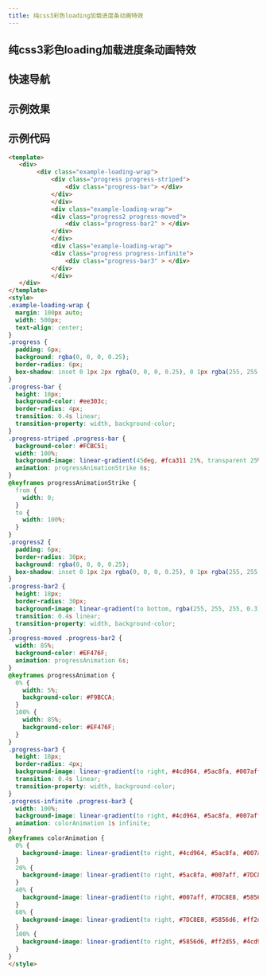 ```yaml
---
title: 纯css3彩色loading加载进度条动画特效
---
```


## 纯css3彩色loading加载进度条动画特效

## 快速导航

<TOC />

## 示例效果

<template>
   <div>
        <div class="example-loading-wrap">
            <div class="progress progress-striped">
                <div class="progress-bar"> </div>
            </div>
            </div>
            <div class="example-loading-wrap">
            <div class="progress2 progress-moved">
                <div class="progress-bar2" > </div>
            </div>
            </div>
            <div class="example-loading-wrap">
            <div class="progress progress-infinite">
                <div class="progress-bar3" > </div>
            </div>
            </div>
   </div>
</template>
<style>
.example-loading-wrap {
  margin: 100px auto;
  width: 500px;
  text-align: center;
}
.progress {
  padding: 6px;
  background: rgba(0, 0, 0, 0.25);
  border-radius: 6px;
  box-shadow: inset 0 1px 2px rgba(0, 0, 0, 0.25), 0 1px rgba(255, 255, 255, 0.08);
}
.progress-bar {
  height: 18px;
  background-color: #ee303c;
  border-radius: 4px;
  transition: 0.4s linear;
  transition-property: width, background-color;
}
.progress-striped .progress-bar {
  background-color: #FCBC51;
  width: 100%;
  background-image: linear-gradient(45deg, #fca311 25%, transparent 25%, transparent 50%, #fca311 50%, #fca311 75%, transparent 75%, transparent);
  animation: progressAnimationStrike 6s;
}
@keyframes progressAnimationStrike {
  from {
    width: 0;
  }
  to {
    width: 100%;
  }
}
.progress2 {
  padding: 6px;
  border-radius: 30px;
  background: rgba(0, 0, 0, 0.25);
  box-shadow: inset 0 1px 2px rgba(0, 0, 0, 0.25), 0 1px rgba(255, 255, 255, 0.08);
}
.progress-bar2 {
  height: 18px;
  border-radius: 30px;
  background-image: linear-gradient(to bottom, rgba(255, 255, 255, 0.3), rgba(255, 255, 255, 0.05));
  transition: 0.4s linear;
  transition-property: width, background-color;
}
.progress-moved .progress-bar2 {
  width: 85%;
  background-color: #EF476F;
  animation: progressAnimation 6s;
}
@keyframes progressAnimation {
  0% {
    width: 5%;
    background-color: #F9BCCA;
  }
  100% {
    width: 85%;
    background-color: #EF476F;
  }
}
.progress-bar3 {
  height: 18px;
  border-radius: 4px;
  background-image: linear-gradient(to right, #4cd964, #5ac8fa, #007aff, #7DC8E8, #5856d6, #ff2d55);
  transition: 0.4s linear;
  transition-property: width, background-color;
}
.progress-infinite .progress-bar3 {
  width: 100%;
  background-image: linear-gradient(to right, #4cd964, #5ac8fa, #007aff, #7DC8E8, #5856d6, #ff2d55);
  animation: colorAnimation 1s infinite;
}
@keyframes colorAnimation {
  0% {
    background-image: linear-gradient(to right, #4cd964, #5ac8fa, #007aff, #7DC8E8, #5856d6, #ff2d55);
  }
  20% {
    background-image: linear-gradient(to right, #5ac8fa, #007aff, #7DC8E8, #5856d6, #ff2d55, #4cd964);
  }
  40% {
    background-image: linear-gradient(to right, #007aff, #7DC8E8, #5856d6, #ff2d55, #4cd964, #5ac8fa);
  }
  60% {
    background-image: linear-gradient(to right, #7DC8E8, #5856d6, #ff2d55, #4cd964, #5ac8fa, #007aff);
  }
  100% {
    background-image: linear-gradient(to right, #5856d6, #ff2d55, #4cd964, #5ac8fa, #007aff, #7DC8E8);
  }
}
</style>

## 示例代码

```html
<template>
   <div>
        <div class="example-loading-wrap">
            <div class="progress progress-striped">
                <div class="progress-bar"> </div>
            </div>
            </div>
            <div class="example-loading-wrap">
            <div class="progress2 progress-moved">
                <div class="progress-bar2" > </div>
            </div>
            </div>
            <div class="example-loading-wrap">
            <div class="progress progress-infinite">
                <div class="progress-bar3" > </div>
            </div>
            </div>
   </div>
</template>
<style>
.example-loading-wrap {
  margin: 100px auto;
  width: 500px;
  text-align: center;
}
.progress {
  padding: 6px;
  background: rgba(0, 0, 0, 0.25);
  border-radius: 6px;
  box-shadow: inset 0 1px 2px rgba(0, 0, 0, 0.25), 0 1px rgba(255, 255, 255, 0.08);
}
.progress-bar {
  height: 18px;
  background-color: #ee303c;
  border-radius: 4px;
  transition: 0.4s linear;
  transition-property: width, background-color;
}
.progress-striped .progress-bar {
  background-color: #FCBC51;
  width: 100%;
  background-image: linear-gradient(45deg, #fca311 25%, transparent 25%, transparent 50%, #fca311 50%, #fca311 75%, transparent 75%, transparent);
  animation: progressAnimationStrike 6s;
}
@keyframes progressAnimationStrike {
  from {
    width: 0;
  }
  to {
    width: 100%;
  }
}
.progress2 {
  padding: 6px;
  border-radius: 30px;
  background: rgba(0, 0, 0, 0.25);
  box-shadow: inset 0 1px 2px rgba(0, 0, 0, 0.25), 0 1px rgba(255, 255, 255, 0.08);
}
.progress-bar2 {
  height: 18px;
  border-radius: 30px;
  background-image: linear-gradient(to bottom, rgba(255, 255, 255, 0.3), rgba(255, 255, 255, 0.05));
  transition: 0.4s linear;
  transition-property: width, background-color;
}
.progress-moved .progress-bar2 {
  width: 85%;
  background-color: #EF476F;
  animation: progressAnimation 6s;
}
@keyframes progressAnimation {
  0% {
    width: 5%;
    background-color: #F9BCCA;
  }
  100% {
    width: 85%;
    background-color: #EF476F;
  }
}
.progress-bar3 {
  height: 18px;
  border-radius: 4px;
  background-image: linear-gradient(to right, #4cd964, #5ac8fa, #007aff, #7DC8E8, #5856d6, #ff2d55);
  transition: 0.4s linear;
  transition-property: width, background-color;
}
.progress-infinite .progress-bar3 {
  width: 100%;
  background-image: linear-gradient(to right, #4cd964, #5ac8fa, #007aff, #7DC8E8, #5856d6, #ff2d55);
  animation: colorAnimation 1s infinite;
}
@keyframes colorAnimation {
  0% {
    background-image: linear-gradient(to right, #4cd964, #5ac8fa, #007aff, #7DC8E8, #5856d6, #ff2d55);
  }
  20% {
    background-image: linear-gradient(to right, #5ac8fa, #007aff, #7DC8E8, #5856d6, #ff2d55, #4cd964);
  }
  40% {
    background-image: linear-gradient(to right, #007aff, #7DC8E8, #5856d6, #ff2d55, #4cd964, #5ac8fa);
  }
  60% {
    background-image: linear-gradient(to right, #7DC8E8, #5856d6, #ff2d55, #4cd964, #5ac8fa, #007aff);
  }
  100% {
    background-image: linear-gradient(to right, #5856d6, #ff2d55, #4cd964, #5ac8fa, #007aff, #7DC8E8);
  }
}
</style>

```

<footer-FooterLink :isShareLink="false" :isDaShang="true" />
<footer-FeedBack />